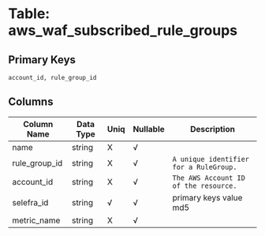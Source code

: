 # Table: aws_waf_subscribed_rule_groups

## Primary Keys 

```
account_id, rule_group_id
```


## Columns 

|  Column Name   |  Data Type  | Uniq | Nullable | Description | 
|  ----  | ----  | ----  | ----  | ---- | 
| name | string | X | √ |  | 
| rule_group_id | string | X | √ | `A unique identifier for a RuleGroup.` | 
| account_id | string | X | √ | `The AWS Account ID of the resource.` | 
| selefra_id | string | √ | √ | primary keys value md5 | 
| metric_name | string | X | √ |  | 


